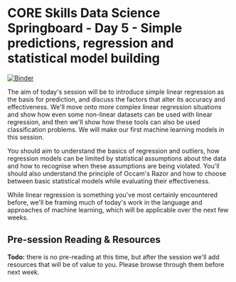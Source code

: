 # CORE Skills Data Science Springboard - Day 5 - Simple predictions, regression and statistical model building

[![Binder](https://mybinder.org/badge.svg)](https://mybinder.org/v2/gh/core-skills/05-simple-predictions.git/master)

The aim of today's session will be to introduce simple linear regression as the basis for prediction, and discuss the factors that alter its accuracy and effectiveness. We'll move onto more complex linear regression situations and show how even some non-linear datasets can be used with linear regression, and then we'll show how these tools can also be used classification problems.  We will make our first machine learning models in this session.

You should aim to understand the basics of regression and outliers, how regression models can be limited by statistical assumptions about the data and how to recognise when these assumptions are being violated.  You'll should also understand the principle of Occam's Razor and how to choose between basic statistical models while evaluating their effectiveness.

While linear regression is something you've most certainly encountered before, we'll be framing much of today's work in the language and approaches of machine learning, which will be applicable over the next few weeks.

## Pre-session Reading & Resources

**Todo:** there is no pre-reading at this time, but after the session we'll add resources that will be of value to you.  Please browse through them before next week.
